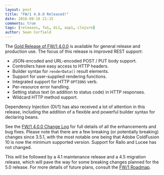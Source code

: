 ```yaml
---
layout: post
title: "FW/1 4.0.0 Released!"
date: 2016-09-16 21:15
comments: true
tags: [releases, fw1, di1, aop1, clojure]
author: Sean Corfield
---
```

The [Gold Release of FW/1 4.0.0](https://github.com/framework-one/fw1/releases/tag/v4.0.0) is available for general release and production use. The focus of this release is improved REST support:

* JSON-encoded and URL-encoded POST / PUT body support.
* Controllers have easy access to HTTP headers.
* Builder syntax for `renderData()` result elements.
* Support for user-supplied rendering functions.
* Integrated support for HTTP `OPTIONS` verb.
* Per-resource error handling.
* Setting status text (in addition to status code) in HTTP responses.
* Wildcard HTTP method support.

Dependency Injection (DI/1) has also received a lot of attention in this release, including the addition of a flexible and powerful builder syntax for declaring beans.

See the [FW/1 4.0.0 Change Log](http://framework-one.github.io/documentation/4.0/changes.html) for full details of all the enhancements and bug fixes. Please note that there are a few breaking (or potentially breaking) changes since 3.5.1, with the most notable one being that Adobe ColdFusion 10 is now the minimum supported version. Support for Railo and Lucee has not changed.

This will be followed by a 4.1 maintenance release and a 4.5 migration release, which will pave the way for some breaking changes planned for the 5.0 release. For more details of future plans, consult the [FW/1 Roadmap](http://framework-one.github.io/documentation/roadmap.html).
